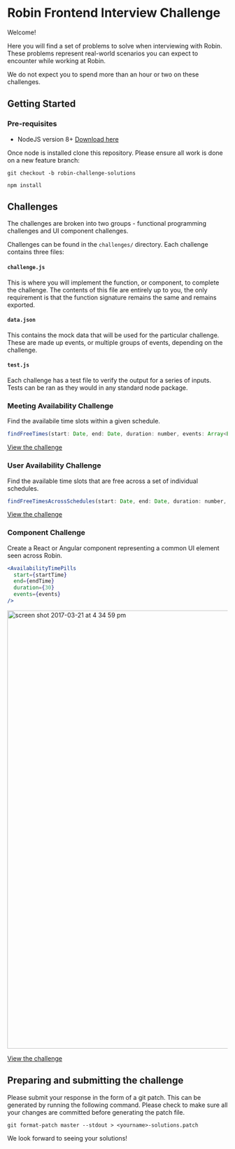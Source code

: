 # Robin Frontend Interview Challenge

Welcome!

Here you will find a set of problems to solve when interviewing with Robin. These problems represent real-world scenarios you can expect to encounter while working at Robin.

We do not expect you to spend more than an hour or two on these challenges.

## Getting Started

### Pre-requisites

- NodeJS version 8+ [Download here](https://nodejs.org/en/)

Once node is installed clone this repository. Please ensure all work is done on a new feature branch:
```
git checkout -b robin-challenge-solutions
```

```
npm install
```

## Challenges

The challenges are broken into two groups - functional programming challenges and UI component challenges.

Challenges can be found in the `challenges/` directory. Each challenge contains three files:

#### `challenge.js`

This is where you will implement the function, or component, to complete the challenge. The contents of this file are entirely up to you, the only requirement is that the function signature remains the same and remains exported.

#### `data.json`

This contains the mock data that will be used for the particular challenge. These are made up events, or multiple groups of events, depending on the challenge.

#### `test.js`

Each challenge has a test file to verify the output for a series of inputs. Tests can be ran as they would in any standard node package.

### Meeting Availability Challenge

Find the availabile time slots within a given schedule.

```js
findFreeTimes(start: Date, end: Date, duration: number, events: Array<Event>)
```

[View the challenge](https://github.com/robinpowered/frontend-interview-challenge/tree/master/challenges/1.%20Meeting%20Availability)

### User Availability Challenge

Find the available time slots that are free across a set of individual schedules.

```js
findFreeTimesAcrossSchedules(start: Date, end: Date, duration: number, schedules: Array<Array<Event>>)
```

[View the challenge](https://github.com/robinpowered/frontend-interview-challenge/tree/master/challenges/2.%20User%20Availability)

### Component Challenge

Create a React or Angular component representing a common UI element seen across Robin.

```jsx
<AvailabilityTimePills
  start={startTime}
  end={endTime}
  duration={30}
  events={events}
/>
```

<img width="1000" alt="screen shot 2017-03-21 at 4 34 59 pm" src="https://cloud.githubusercontent.com/assets/656630/24169546/5e2610b6-0e54-11e7-87cd-0b70744dc269.png">


[View the challenge](https://github.com/robinpowered/frontend-interview-challenge/tree/master/challenges/3.%20React%20Components)

## Preparing and submitting the challenge

Please submit your response in the form of a git patch. This can be generated by running the following command. Please check to make sure all your changes are committed before generating the patch file.

```
git format-patch master --stdout > <yourname>-solutions.patch
```

We look forward to seeing your solutions!
